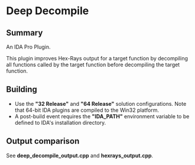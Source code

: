# Deep Decompile

## Summary

An IDA Pro Plugin.

This plugin improves Hex-Rays output for a target function by decompiling all functions called by the target function before decompiling the target function.

## Building

- Use the **"32 Release"** and **"64 Release"** solution configurations.  Note that 64-bit IDA plugins are compiled to the Win32 platform.
- A post-build event requires the **"IDA_PATH"** environment variable to be defined to IDA's installation directory.

## Output comparison

See **deep_decompile_output.cpp** and **hexrays_output.cpp**.